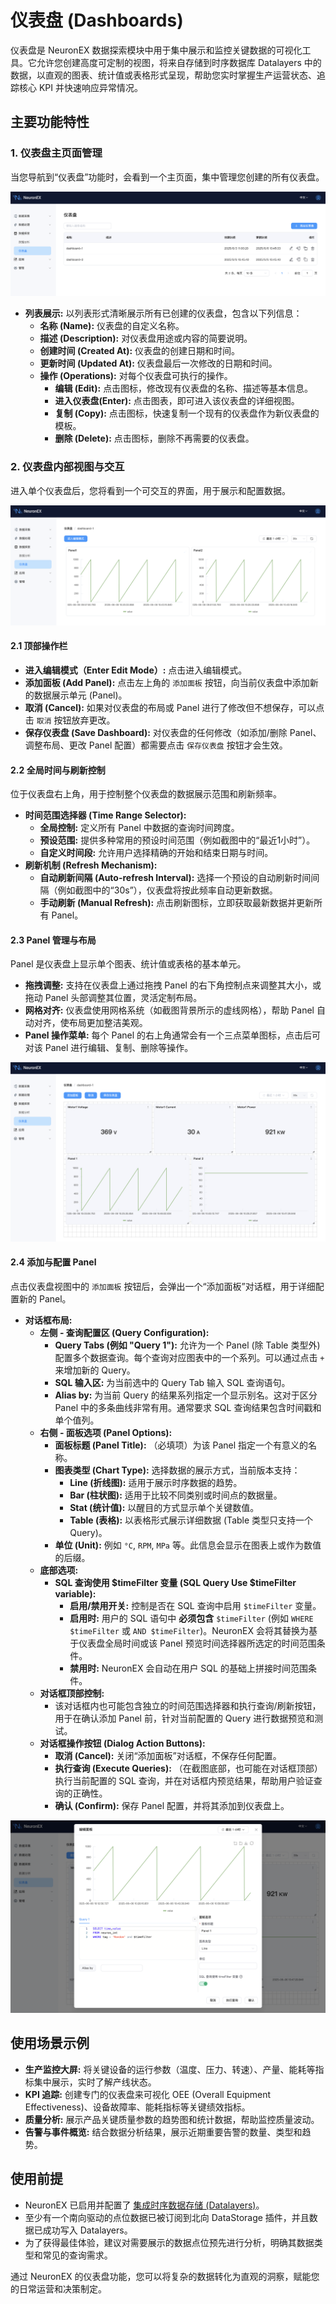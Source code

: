 # 仪表盘 (Dashboards)

仪表盘是 NeuronEX 数据探索模块中用于集中展示和监控关键数据的可视化工具。它允许您创建高度可定制的视图，将来自存储到时序数据库 Datalayers 中的数据，以直观的图表、统计值或表格形式呈现，帮助您实时掌握生产运营状态、追踪核心 KPI 并快速响应异常情况。

## 主要功能特性

### 1. 仪表盘主页面管理

当您导航到“仪表盘”功能时，会看到一个主页面，集中管理您创建的所有仪表盘。

![仪表盘列表页面](_assets/dashboard1_zh.png) 

*   **列表展示:** 以列表形式清晰展示所有已创建的仪表盘，包含以下列信息：
    *   **名称 (Name):** 仪表盘的自定义名称。
    *   **描述 (Description):** 对仪表盘用途或内容的简要说明。
    *   **创建时间 (Created At):** 仪表盘的创建日期和时间。
    *   **更新时间 (Updated At):** 仪表盘最后一次修改的日期和时间。
    *   **操作 (Operations):** 对每个仪表盘可执行的操作。
        *   **编辑 (Edit):** 点击图标，修改现有仪表盘的名称、描述等基本信息。
        *   **进入仪表盘(Enter):** 点击图表，即可进入该仪表盘的详细视图。
        *   **复制 (Copy):** 点击图标，快速复制一个现有的仪表盘作为新仪表盘的模板。
        *   **删除 (Delete):** 点击图标，删除不再需要的仪表盘。


### 2. 仪表盘内部视图与交互

进入单个仪表盘后，您将看到一个可交互的界面，用于展示和配置数据。

![仪表盘内部视图](_assets/dashboard2_zh.png) 

#### 2.1 顶部操作栏

*   **进入编辑模式（Enter Edit Mode）:** 点击进入编辑模式。
*   **添加面板 (Add Panel):** 点击左上角的 `添加面板` 按钮，向当前仪表盘中添加新的数据展示单元 (Panel)。
*   **取消 (Cancel):** 如果对仪表盘的布局或 Panel 进行了修改但不想保存，可以点击 `取消` 按钮放弃更改。
*   **保存仪表盘 (Save Dashboard):** 对仪表盘的任何修改（如添加/删除 Panel、调整布局、更改 Panel 配置）都需要点击 `保存仪表盘` 按钮才会生效。

#### 2.2 全局时间与刷新控制

位于仪表盘右上角，用于控制整个仪表盘的数据展示范围和刷新频率。

*   **时间范围选择器 (Time Range Selector):**
    *   **全局控制:** 定义所有 Panel 中数据的查询时间跨度。
    *   **预设范围:** 提供多种常用的预设时间范围（例如截图中的“最近1小时”）。
    *   **自定义时间段:** 允许用户选择精确的开始和结束日期与时间。
*   **刷新机制 (Refresh Mechanism):**
    *   **自动刷新间隔 (Auto-refresh Interval):** 选择一个预设的自动刷新时间间隔（例如截图中的“30s”），仪表盘将按此频率自动更新数据。
    *   **手动刷新 (Manual Refresh):** 点击刷新图标，立即获取最新数据并更新所有 Panel。

#### 2.3 Panel 管理与布局

Panel 是仪表盘上显示单个图表、统计值或表格的基本单元。

*   **拖拽调整:** 支持在仪表盘上通过拖拽 Panel 的右下角控制点来调整其大小，或拖动 Panel 头部调整其位置，灵活定制布局。
*   **网格对齐:** 仪表盘使用网格系统（如截图背景所示的虚线网格），帮助 Panel 自动对齐，使布局更加整洁美观。
*   **Panel 操作菜单:** 每个 Panel 的右上角通常会有一个三点菜单图标，点击后可对该 Panel 进行编辑、复制、删除等操作。

![仪表盘内部视图](_assets/dashboard3_zh.png) 

#### 2.4 添加与配置 Panel

点击仪表盘视图中的 `添加面板` 按钮后，会弹出一个“添加面板”对话框，用于详细配置新的 Panel。

*   **对话框布局:**
    *   **左侧 - 查询配置区 (Query Configuration):**
        *   **Query Tabs (例如 "Query 1"):** 允许为一个 Panel (除 Table 类型外) 配置多个数据查询。每个查询对应图表中的一个系列。可以通过点击 `+` 来增加新的 Query。
        *   **SQL 输入区:** 为当前选中的 Query Tab 输入 SQL 查询语句。
        *   **Alias by:** 为当前 Query 的结果系列指定一个显示别名。这对于区分 Panel 中的多条曲线非常有用。通常要求 SQL 查询结果包含时间戳和单个值列。
    *   **右侧 - 面板选项 (Panel Options):**
        *   **面板标题 (Panel Title):** （必填项）为该 Panel 指定一个有意义的名称。
        *   **图表类型 (Chart Type):** 选择数据的展示方式，当前版本支持：
            *   **Line (折线图):** 适用于展示时序数据的趋势。
            *   **Bar (柱状图):** 适用于比较不同类别或时间点的数据量。
            *   **Stat (统计值):** 以醒目的方式显示单个关键数值。
            *   **Table (表格):** 以表格形式展示详细数据 (Table 类型只支持一个 Query)。
        *   **单位 (Unit):** 例如 `°C`, `RPM`, `MPa` 等。此信息会显示在图表上或作为数值的后缀。
    *   **底部选项:**
        *   **SQL 查询使用 $timeFilter 变量 (SQL Query Use $timeFilter variable):**
            *   **启用/禁用开关:** 控制是否在 SQL 查询中启用 `$timeFilter` 变量。
            *   **启用时:** 用户的 SQL 语句中 **必须包含** `$timeFilter` (例如 `WHERE $timeFilter` 或 `AND $timeFilter`)。NeuronEX 会将其替换为基于仪表盘全局时间或该 Panel 预览时间选择器所选定的时间范围条件。
            *   **禁用时:** NeuronEX 会自动在用户 SQL 的基础上拼接时间范围条件。
    *   **对话框顶部控制:**
        *   该对话框内也可能包含独立的时间范围选择器和执行查询/刷新按钮，用于在确认添加 Panel 前，针对当前配置的 Query 进行数据预览和测试。
    *   **对话框操作按钮 (Dialog Action Buttons):**
        *   **取消 (Cancel):** 关闭“添加面板”对话框，不保存任何配置。
        *   **执行查询 (Execute Queries):** （在截图底部，也可能在对话框顶部）执行当前配置的 SQL 查询，并在对话框内预览结果，帮助用户验证查询的正确性。
        *   **确认 (Confirm):** 保存 Panel 配置，并将其添加到仪表盘上。

![仪表盘内部视图](_assets/dashboard4_zh.png) 

## 使用场景示例

*   **生产监控大屏:** 将关键设备的运行参数（温度、压力、转速）、产量、能耗等指标集中展示，实时了解产线状态。
*   **KPI 追踪:** 创建专门的仪表盘来可视化 OEE (Overall Equipment Effectiveness)、设备故障率、能耗指标等关键绩效指标。
*   **质量分析:** 展示产品关键质量参数的趋势图和统计数据，帮助监控质量波动。
*   **告警与事件概览:** 结合数据分析结果，展示近期重要告警的数量、类型和趋势。

## 使用前提

*   NeuronEX 已启用并配置了 [集成时序数据存储 (Datalayers)](../admin/sys-configuration.md#数据存储配置)。
*   至少有一个南向驱动的点位数据已被订阅到北向 DataStorage 插件，并且数据已成功写入 Datalayers。
*   为了获得最佳体验，建议对需要展示的数据点位预先进行分析，明确其数据类型和常见的查询需求。

通过 NeuronEX 的仪表盘功能，您可以将复杂的数据转化为直观的洞察，赋能您的日常运营和决策制定。